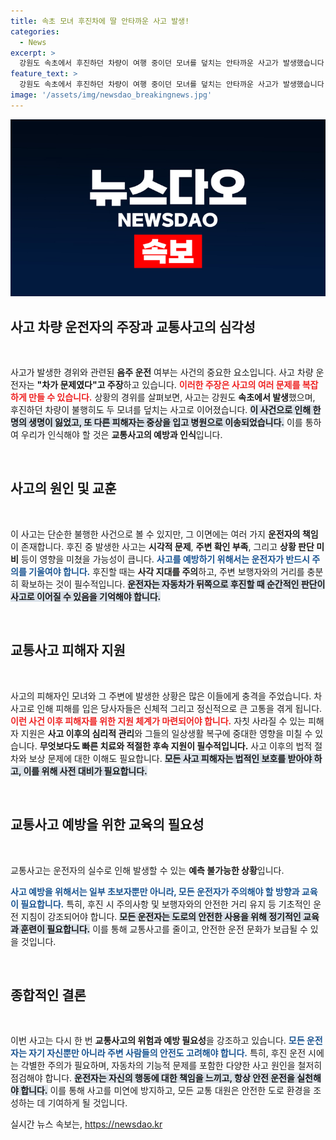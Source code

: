```yaml
---
title: 속초 모녀 후진차에 딸 안타까운 사고 발생!
categories:
  - News
excerpt: >
  강원도 속초에서 후진하던 차량이 여행 중이던 모녀를 덮치는 안타까운 사고가 발생했습니다. 운전자는 음주운전을 부인하며 차량 결함을 주장하고 있어, 사건의 진상이 궁금증을 자아내고 있습니다.
feature_text: >
  강원도 속초에서 후진하던 차량이 여행 중이던 모녀를 덮치는 안타까운 사고가 발생했습니다. 운전자는 음주운전을 부인하며 차량 결함을 주장하고 있어, 사건의 진상이 궁금증을 자아내고 있습니다.
image: '/assets/img/newsdao_breakingnews.jpg'
---
```


<p><img src="/assets/img/newsdao_breakingnews.jpg" alt="firstkoreanews 속보" /></p>

<h2 data-ke-size="size26">사고 차량 운전자의 주장과 교통사고의 심각성</h2>

<p data-ke-size="size16">&nbsp;</p>

<p>사고가 발생한 경위와 관련된 <strong>음주 운전</strong> 여부는 사건의 중요한 요소입니다. 사고 차량 운전자는 <strong>"차가 문제였다"고 주장</strong>하고 있습니다. <b><span style="color: #ee2323;">이러한 주장은 사고의 여러 문제를 복잡하게 만들 수 있습니다.</span></b> 상황의 경위를 살펴보면, 사고는 강원도 <strong>속초에서 발생</strong>했으며, 후진하던 차량이 불행히도 두 모녀를 덮치는 사고로 이어졌습니다. <b><span style="background-color: #21538527;">이 사건으로 인해 한명의 생명이 잃었고, 또 다른 피해자는 중상을 입고 병원으로 이송되었습니다.</span></b> 이를 통하여 우리가 인식해야 할 것은 <strong>교통사고의 예방과 인식</strong>입니다. </p>

<p data-ke-size="size16">&nbsp;</p>

<h2 data-ke-size="size26">사고의 원인 및 교훈</h2>

<p data-ke-size="size16">&nbsp;</p>

<p>이 사고는 단순한 불행한 사건으로 볼 수 있지만, 그 이면에는 여러 가지 <strong>운전자의 책임</strong>이 존재합니다. 후진 중 발생한 사고는 <strong>시각적 문제</strong>, <strong>주변 확인 부족</strong>, 그리고 <strong>상황 판단 미비</strong> 등이 영향을 미쳤을 가능성이 큽니다. <b><span style="color: #1a5490;">사고를 예방하기 위해서는 운전자가 반드시 주의를 기울여야 합니다.</span></b> 후진할 때는 <strong>사각 지대를 주의</strong>하고, 주변 보행자와의 거리를 충분히 확보하는 것이 필수적입니다. <b><span style="background-color: #21538527;">운전자는 자동차가 뒤쪽으로 후진할 때 순간적인 판단이 사고로 이어질 수 있음을 기억해야 합니다.</span></b></p>

<p data-ke-size="size16">&nbsp;</p>

<h2 data-ke-size="size26">교통사고 피해자 지원</h2>

<p data-ke-size="size16">&nbsp;</p>

<p>사고의 피해자인 모녀와 그 주변에 발생한 상황은 많은 이들에게 충격을 주었습니다. 차 사고로 인해 피해를 입은 당사자들은 신체적 그리고 정신적으로 큰 고통을 겪게 됩니다. <b><span style="color: #ee2323;">이런 사건 이후 피해자를 위한 지원 체계가 마련되어야 합니다.</span></b> 자칫 사라질 수 있는 피해자 지원은 <strong>사고 이후의 심리적 관리</strong>와 그들의 일상생활 복구에 중대한 영향을 미칠 수 있습니다. <b>무엇보다도 빠른 치료와 적절한 후속 지원이 필수적입니다.</b> 사고 이후의 법적 절차와 보상 문제에 대한 이해도 필요합니다. <b><span style="background-color: #21538527;">모든 사고 피해자는 법적인 보호를 받아야 하고, 이를 위해 사전 대비가 필요합니다.</span></b></p>

<p data-ke-size="size16">&nbsp;</p>

<h2 data-ke-size="size26">교통사고 예방을 위한 교육의 필요성</h2>

<p data-ke-size="size16">&nbsp;</p>

<p>교통사고는 운전자의 실수로 인해 발생할 수 있는 <strong>예측 불가능한 상황</strong>입니다. </p>

<p><b><span style="color: #1a5490;">사고 예방을 위해서는 일부 초보자뿐만 아니라, 모든 운전자가 주의해야 할 방향과 교육이 필요합니다.</span></b> 특히, 후진 시 주의사항 및 보행자와의 안전한 거리 유지 등 기초적인 운전 지침이 강조되어야 합니다. <b><span style="background-color: #21538527;">모든 운전자는 도로의 안전한 사용을 위해 <strong>정기적인 교육</strong>과 훈련이 필요합니다.</span></b> 이를 통해 교통사고를 줄이고, 안전한 운전 문화가 보급될 수 있을 것입니다.</p>

<p data-ke-size="size16">&nbsp;</p>

<h2 data-ke-size="size26">종합적인 결론</h2>

<p data-ke-size="size16">&nbsp;</p>

<p>이번 사고는 다시 한 번 <strong>교통사고의 위험과 예방 필요성</strong>을 강조하고 있습니다. <b><span style="color: #1a5490;">모든 운전자는 자기 자신뿐만 아니라 주변 사람들의 안전도 고려해야 합니다.</span></b> 특히, 후진 운전 시에는 각별한 주의가 필요하며, 자동차의 기능적 문제를 포함한 다양한 사고 원인을 철저히 점검해야 합니다. <b><span style="background-color: #21538527;">운전자는 자신의 행동에 대한 책임을 느끼고, 항상 안전 운전을 실천해야 합니다.</span></b> 이를 통해 사고를 미연에 방지하고, 모든 교통 대원은 안전한 도로 환경을 조성하는 데 기여하게 될 것입니다.</p>
실시간 뉴스 속보는, <a href="https://newsdao.kr" rel="dofollow">https://newsdao.kr</a>


